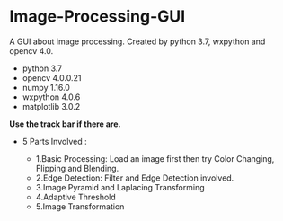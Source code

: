 # Image-Processing-GUI
A GUI about image processing. Created by python 3.7, wxpython and opencv 4.0.
  * python 3.7
  * opencv 4.0.0.21
  * numpy 1.16.0
  * wxpython 4.0.6
  * matplotlib 3.0.2
 
**Use the track bar if there are.**
* 5 Parts Involved :

  * 1.Basic Processing: Load an image first then try Color Changing, Flipping and Blending. 
  * 2.Edge Detection: Filter and Edge Detection involved. 
  * 3.Image Pyramid and Laplacing Transforming 
  * 4.Adaptive Threshold 
  * 5.Image Transformation 
